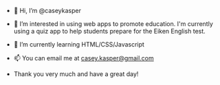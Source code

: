 - 👋 Hi, I’m @caseykasper
- 👀 I’m interested in using web apps to promote education. I'm currently using a quiz app to help students prepare for the Eiken English test.
- 🌱 I’m currently learning HTML/CSS/Javascript

- 📫 You can email me at casey.kasper@gmail.com
- Thank you very much and have a great day!

